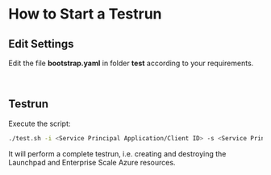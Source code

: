 # How to Start a Testrun
## Edit Settings

Edit the file **bootstrap.yaml** in folder **test** according to your requirements.

</br>

## Testrun
Execute the script:

```bash
./test.sh -i <Service Principal Application/Client ID> -s <Service Principal Application/Client Secret>
```

It will perform a complete testrun, i.e. creating and destroying the Launchpad and Enterprise Scale Azure resources.